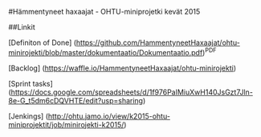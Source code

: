 #Hämmentyneet haxaajat - OHTU-miniprojetki kevät 2015

##Linkit

[Definiton of Done] (https://github.com/HammentyneetHaxaajat/ohtu-minirojekti/blob/master/dokumentaatio/Dokumentaatio.pdf)<sup>PDF</sup>

[Backlog] (https://waffle.io/HammentyneetHaxaajat/ohtu-minirojekti)

[Sprint tasks] (https://docs.google.com/spreadsheets/d/1f976PaIMiuXwH140JsGzt7Jln-8e-G_t5dm6cDQVHTE/edit?usp=sharing)

[Jenkings] (http://ohtu.jamo.io/view/k2015-ohtu-miniprojektit/job/minirojekti-k2015/)
